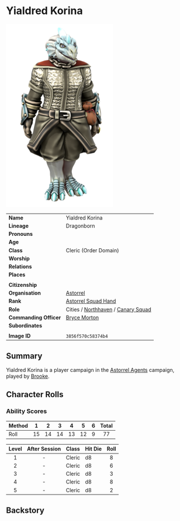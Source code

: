 # Yialdred Korina

<img src="https://raw.githubusercontent.com/jesskelsall/astarus-images/main/characters/portraits/3856f570c58374b4.png" height="500" />

|||
| --- | --- |
| **Name** | Yialdred Korina | character.3
| **Lineage** | Dragonborn |
| **Pronouns** | |
| **Age** | |
| **Class** | Cleric (Order Domain) |
| **Worship** | |
| **Relations** | |
| **Places** | |
|||
| **Citizenship** | |
| **Organisation** | [Astorrel](../organisations/astorrel/astorrel.md) |
| **Rank** | [Astorrel Squad Hand](../organisations/astorrel/ranks/astorrel-squad-hand.md) |
| **Role** | Cities / [Northhaven](../places/cities/northhaven.md) / [Canary Squad](../organisations/astorrel/squads/canary-squad.md) |
| **Commanding Officer** | [Bryce Morton](bryce-morton.md) |
| **Subordinates** | |
|||
| **Image ID** | `3856f570c58374b4` |

## Summary

Yialdred Korina is a player campaign in the [Astorrel Agents](../campaigns/astorrel-agents.md) campaign, played by [Brooke](../players/brooke.md).

## Character Rolls

### Ability Scores

| Method | 1 | 2 | 3 | 4 | 5 | 6 | Total |
| --- |:---:|:---:|:---:|:---:|:---:|:---:|:---:|
| Roll | 15 | 14 | 14 | 13 | 12 | 9 | 77 |

| Level | After Session | Class | Hit Die | Roll |
|:---:|:---:| --- | --- |:---:|
| 1 | - | Cleric | d8 | 8 |
| 2 | - | Cleric | d8 | 6 |
| 3 | - | Cleric | d8 | 3 |
| 4 | - | Cleric | d8 | 8 |
| 5 | - | Cleric | d8 | 2 |

## Backstory
